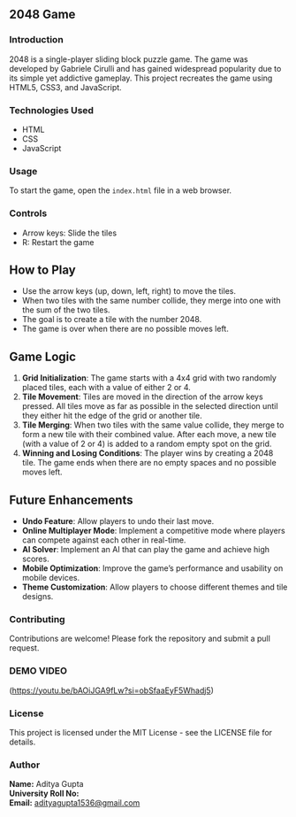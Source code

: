 ## 2048 Game

### Introduction
2048 is a single-player sliding block puzzle game. The game was developed by Gabriele Cirulli and has gained widespread popularity due to its simple yet addictive gameplay. This project recreates the game using HTML5, CSS3, and JavaScript.

### Technologies Used
- HTML
- CSS
- JavaScript

### Usage
To start the game, open the `index.html` file in a web browser.

### Controls
- Arrow keys: Slide the tiles
- R: Restart the game


## How to Play
- Use the arrow keys (up, down, left, right) to move the tiles.
- When two tiles with the same number collide, they merge into one with the sum of the two tiles.
- The goal is to create a tile with the number 2048.
- The game is over when there are no possible moves left.

## Game Logic
1. **Grid Initialization**: The game starts with a 4x4 grid with two randomly placed tiles, each with a value of either 2 or 4.
2. **Tile Movement**: Tiles are moved in the direction of the arrow keys pressed. All tiles move as far as possible in the selected direction until they either hit the edge of the grid or another tile.
3. **Tile Merging**: When two tiles with the same value collide, they merge to form a new tile with their combined value. After each move, a new tile (with a value of 2 or 4) is added to a random empty spot on the grid.
4. **Winning and Losing Conditions**: The player wins by creating a 2048 tile. The game ends when there are no empty spaces and no possible moves left.


## Future Enhancements
- **Undo Feature**: Allow players to undo their last move.
- **Online Multiplayer Mode**: Implement a competitive mode where players can compete against each other in real-time.
- **AI Solver**: Implement an AI that can play the game and achieve high scores.
- **Mobile Optimization**: Improve the game’s performance and usability on mobile devices.
- **Theme Customization**: Allow players to choose different themes and tile designs.


### Contributing
Contributions are welcome! Please fork the repository and submit a pull request.

### DEMO VIDEO
(https://youtu.be/bAOiJGA9fLw?si=obSfaaEyF5Whadj5)

### License
This project is licensed under the MIT License - see the LICENSE file for details.

### Author
**Name:** Aditya Gupta  
**University Roll No:**  
**Email:** adityagupta1536@gmail.com
